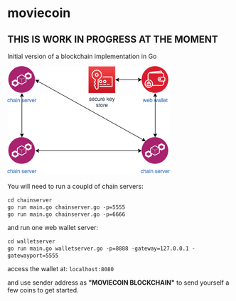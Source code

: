 # moviecoin

## THIS IS WORK IN PROGRESS AT THE MOMENT

Initial version of a blockchain implementation in Go

![Moviecoin blockchain](/design/Moviecoin.png)

You will need to run a coupld of chain servers:
```
cd chainserver
go run main.go chainserver.go -p=5555
go run main.go chainserver.go -p=6666
```

and run one web wallet server:
```
cd walletserver
go run main.go walletserver.go -p=8888 -gateway=127.0.0.1 -gatewayport=5555
```

access the wallet at: `localhost:8080`

and use sender address as **"MOVIECOIN BLOCKCHAIN"**
to send yourself a few coins to get started.
